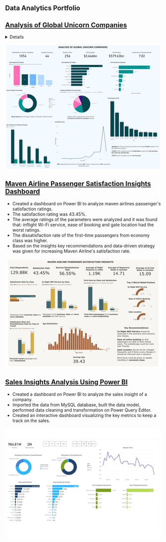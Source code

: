 ## Data Analytics Portfolio

## [Analysis of Global Unicorn Companies](https://github.com/ritusantra/Analysis-of-Global-Unicorn-Companies)
<details>
  <summary> Details </summary>
  <br>
  <ul>
        <li> Created a dashboard on Power BI to analyze the current landscape of unicorn companies around the globe.</li>
        <li> Data cleaning and data manipulation was done in order to handle missing data. The format of the data was changed for processing of the data.</li>
        <li> There are 1054 Unicorn companies and it was analysed that most of the founded companies became a Unicorn in the year 2021. 
        <li> It takes about 7 years for a company to become Unicorn.</li>
        <li> Bytedance, Shein, SpaceX are the top three companies by valuation.</li>
        <li> Even though Bytedance is from Artificial Intelligence industry, FinTech industry is the top industry by valuation.</li>
        <li> 47.77% of the companies are from E-commerce & direct-to-consumer industry.</li>
        <li> 54.82% of the companies are from United States, majorly from San Francisco, New York City and Palo Alto. 30.52% of the companies are from San Francisco.</li>
  </ul>
</details>

![](/images/Unicorn_Dashboard_pdf-1.png)

## [Maven Airline Passenger Satisfaction Insights Dashboard](https://github.com/ritusantra/Maven-Airline-Passenger-Satisfaction-Insights-Dashboard-)

* Created a dashboard on Power BI to analyze maven airlines passenger's satisfaction ratings. 
* The satisfaction rating was 43.45%. 
* The average ratings of the parameters were analyzed and it was found that: inflight Wi-Fi service, ease of booking and gate location had the worst ratings. 
* The dissatisfaction rate of the first-time passengers from economy class was higher. 
* Based on the insights key recommendations and data-driven strategy was given for increasing Maven Airline's satisfaction rate.

![](/images/MavenAirline.png)

## [Sales Insights Analysis Using Power BI](https://github.com/ritusantra/Sales-Insights-Analysis-Using-Power-BI)

* Created a dashboard on Power BI to analyze the sales insight of a company. 
* Imported the data from MySQL database, built the data model, performed data cleaning and transformation on Power Query Editor.
* Created an interactive dashboard visualizing the key metrics to keep a track on the sales.

![](/images/Sales_Insights_Analysis_PowerBI_v2-1.png)
